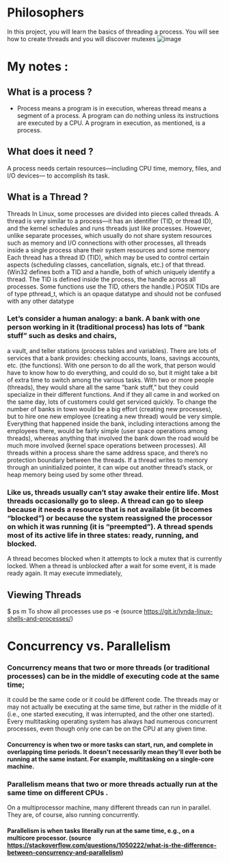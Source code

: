 # Philosophers
In this project, you will learn the basics of threading a process. You will see how to create threads and you will discover mutexes
![image](https://user-images.githubusercontent.com/79755743/173885069-93a568de-c149-4e2d-aa58-8944059fc3c2.png)

# My notes :

## What is a process ?

- Process means a program is in execution, whereas thread means a segment of a process.
 	A program can do nothing unless its instructions are executed by a CPU. A program in execution, as mentioned, is a process.

## What does it need ?
A process needs certain resources—including CPU time, memory, files, and I/O devices— to accomplish its task. 

## What is a Thread ?

Threads In Linux, some processes are divided into pieces called threads. 
A thread is very similar to a process—it has an identifier (TID, or thread ID), and the kernel schedules and runs threads just like processes. 
However, unlike separate processes, which usually do not share system resources such as memory and I/O connections with other processes, 
all threads inside a single process share their system resources and some memory
Each thread has a thread ID (TID), which may be used to control certain aspects (scheduling classes, cancellation, signals, etc.) of that thread. 
(Win32 defines both a TID and a handle, both of which uniquely identify a thread. The TID is defined inside the process, the handle across all processes. 
Some functions use the TID, others the handle.) POSIX TIDs are of type pthread_t, which is an opaque datatype and should not be confused with any other 
datatype
### Let’s consider a human analogy: a bank. A bank with one person working in it (traditional process) has lots of “bank stuff” such as desks and chairs,
a vault, and teller stations (process tables and variables). There are lots of services that a bank provides: checking accounts, loans, savings accounts,
etc. (the functions). With one person to do all the work, that person would have to know how to do everything, and could do so, but it might take a bit of 
extra time to switch among the various tasks. With two or more people (threads), they would share all the same “bank stuff,” 
but they could specialize in their different functions. And if they all came in and worked on the same day, lots of customers could get serviced quickly. 
To change the number of banks in town would be a big effort (creating new processes), but to hire one new employee (creating a new thread) would be very 
simple.
 Everything that happened inside the bank, including interactions among the employees there, would be fairly simple (user space operations among threads),
 whereas anything that involved the bank down the road would be much more involved (kernel space operations between processes). 
All threads within a process share the same address space, and there’s no protection boundary between the threads.
If a thread writes to memory through an uninitialized pointer, it can wipe out another thread’s stack,
or heap memory being used by some other thread. 

### Like us, threads usually can’t stay awake their entire life. Most threads occasionally go to sleep. A thread can go to sleep because it needs a resource that is not available (it becomes “blocked”) or because the system reassigned the processor on which it was running (it is “preempted”). A thread spends most of its active life in three states: ready, running, and blocked.
A thread becomes blocked when it attempts to lock a mutex that is currently locked.
When a thread is unblocked after a wait for some event, it is made ready again. It may execute immediately,
## Viewing Threads 
 $ ps m
 To show all processes use    ps -e          (source https://git.ir/lynda-linux-shells-and-processes/)
 
 # Concurrency vs. Parallelism 

### Concurrency means that two or more threads (or traditional processes) can be in the middle of executing code at the same time;
it could be the same code or it could be different code. The threads may or may not actually be executing at the same time, 
but rather in the middle of it (i.e., one started executing, it was interrupted, and the other one started). 
Every multitasking operating system has always had numerous concurrent processes, even though only one can be on the CPU at any given time. 

#### Concurrency is when two or more tasks can start, run, and complete in overlapping time periods. It doesn't necessarily mean they'll ever both be running at the same instant. For example, multitasking on a single-core machine.




### Parallelism means that two or more threads actually run at the same time on different CPUs  . 
On a multiprocessor machine, many different threads can run in parallel. They are, of course, also running concurrently. 

#### Parallelism is when tasks literally run at the same time, e.g., on a multicore processor. (source https://stackoverflow.com/questions/1050222/what-is-the-difference-between-concurrency-and-parallelism)
